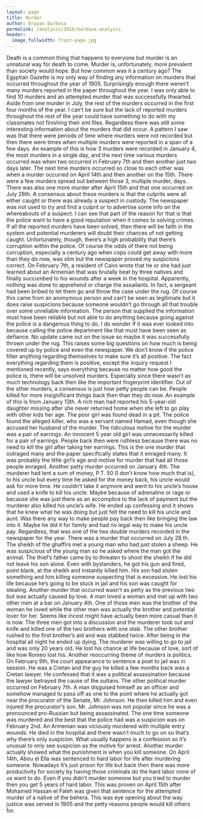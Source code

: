 ```yaml
---
layout: page
title: Murder
author: Brayan Barbosa
permalink: /analysis/2016/barbosa-analysis
header:
  image_fullwidth: front-page.jpg
---
```


Death is a common thing that happens to everyone but murder is an unnatural way for death to come. Murder is, unfortunately, more prevalent than society would hope. But how common was it a century ago? The Egyptian Gazette is my only way of finding any information on murders that occurred throughout the year of 1905. Surprisingly enough there weren’t many murders reported in the paper throughout the year. I was only able to find 10 murders and an attempted murder that was successfully thwarted. Aside from one murder in July, the rest of the murders occurred in the first four months of the year. I can’t be sure but the lack of reported murders throughout the rest of the year could have something to do with my classmates not finishing their xml files. Regardless there was still some interesting information about the murders that did occur. A pattern I saw was that there were periods of time where murders were not recorded but then there were times when multiple murders were reported in a span of a few days. An example of this is how 3 murders were recorded in January 4, the most murders in a single day, and the next time various murders occurred was when two occurred in February 7th and then another just two days later. The next time murders occurred so close to each other was when a murder occurred on April 14th and then another on the 15th.  There were a few murders spread out between those 3, multiple murder, days. There was also one more murder after April 15th and that one occurred on July 28th. A consensus about these murders is that the culprits were all either caught or there was already a suspect in custody. The newspaper was not used to try and find a culprit or to advertise some info on the whereabouts of a suspect. I can see that part of the reason for that is that the police want to have a good reputation when it comes to solving crimes. If all the reported murders have been solved, then there will be faith in the system and potential murderers will doubt their chances of not getting caught. Unfortunately, though, there’s a high probability that there’s corruption within the police. Of course the odds of there not being corruption, especially a century ago when cops could get away with more than they do now, was slim but the newspaper proved my suspicions correct. On February 7th, a resident of Cairo wrote that he or she had just learned about an Armenian that was brutally beat by three natives and finally succumbed to his wounds after a week in the hospital. Apparently, nothing was done to apprehend or charge the assailants. In fact, a sergeant had been bribed to let them go and throw the case under the rug. Of course this came from an anonymous person and can’t be seen as legitimate but it does raise suspicions because someone wouldn’t go through all that trouble over some unreliable information. The person that supplied the information must have been reliable but not able to do anything because going against the police is a dangerous thing to do. I do wonder if it was ever looked into because calling the police department like that must have been seen as defiance. No update came out on the issue so maybe it was successfully thrown under the rug. This raises some big questions on how much is being covered up by police and even the newspaper. We don’t know if the police filter anything regarding themselves to make sure it’s all positive. The fact everything regarding them is positive, except the inquiry request I mentioned recently, says everything because no matter how good the police is, there will be unsolved murders. Especially since there wasn’t as much technology back then like the important fingerprint identifier. Out of the other murders, a consensus is just how petty people can be. People killed for more insignificant things back then than they do now. An example of this is from January 13th. A rich man had reported his 5-year-old daughter missing after she never returned home when she left to go play with other kids her age. The poor girl was found dead in a pit. The police found the alleged killer, who was a servant named Hamad, even though she accused her husband of the murder. The ridiculous motive for the murder was a pair of earrings. An innocent 5 year old girl was unnecessarily killed for a pair of earrings. People back then were ruthless because there was no need to kill the girl after taking her earrings. This is the one murder that outraged many and the paper specifically states that it enraged many. It was probably the little girl’s age and motive for murder that had all those people enraged. Another petty murder occurred on January 4th. The murderer had lent a sum of money, P.T. 50 (I don’t know how much that is), to his uncle but every time he asked for the money back, his uncle would ask for more time. He couldn’t take it anymore and went to his uncle’s house and used a knife to kill his uncle. Maybe because of adrenaline or rage or because she was just there as an accomplice to the lack of payment but the murderer also killed his uncle’s wife. He ended up confessing and it shows that he knew what he was doing but just felt the need to kill his uncle and aunt. Was there any way to make people pay back then like bringing the law into it. Maybe he did it for family and had no legal way to make his uncle pay. Regardless, that was one of the two double murders recorded in the newspaper for the year. There was a murder that occurred on July 28 th. The sheikh of the ghaffirs met a young man who had just stolen a sheep. He was suspicious of the young man so he asked where the man got the animal. The thief’s father came by to threaten to shoot the sheikh if he did not leave his son alone. Even with bystanders, he got his gun and fired, point blank, at the sheikh and instantly killed him. His son had stolen something and him killing someone suspecting that is excessive. He lost his life because he’s going to be stuck in jail and his son was caught for stealing.  Another murder that occurred wasn’t as petty as the previous two but was actually caused by love. A man loved a woman and met up with two other men at a bar on January 4th. One of those men was the brother of the woman he loved while the other man was actually the brother and potential lover for her. Seems like incest might have actually been more casual than it is now. The three men got into a discussion and the murderer took out and knife and killed one of the two brothers with one stab. The other brother rushed to the first brother’s aid and was stabbed twice. After being in the hospital all night he ended up dying. The murderer was willing to go to jail and was only 20 years old. He lost his chance at life because of love, sort of like how Romeo lost his. Another reoccurring theme of murders is politics. On February 9th, the court appearance to sentence a poet to jail was in session. He was a Cretan and the guy he killed a few months back was a Cretan lawyer. He confessed that it was a political assassination because the lawyer betrayed the cause of the sultans. The other political murder occurred on February 7th. A man disguised himself as an officer and somehow managed to pass off as one to the point where he actually got near the procurator of the Senate, Mr. Johnson. He then killed him and even injured the procurator’s son. Mr. Johnson was not popular since he was a pronounced pro-Russian but being assassinated. The one time someone was murdered and the best that the police had was a suspicion was on February 2nd. An Armenian was viciously murdered with multiple entry wounds. He died in the hospital and there wasn’t much to go on so that’s why there’s only suspicion. What usually happens is a confession so it’s unusual to only see suspicion as the motive for arrest. Another murder actually showed what the punishment is when you kill someone. On April 14th, Abou el Ella was sentenced to hard labor for life after murdering someone. Nowadays It’s just prison for life but back then there was more productivity for society by having those criminals do the hard labor none of us want to do. Even if you didn’t murder someone but you tried to murder then you get 5 years of hard labor. This was proven on April 15th after Mohamed Hassan el Faleh was given that sentence for the attempted murder of a native of the behera. This was eye opening about the way justice was served in 1905 and the petty reasons people would kill others for.
